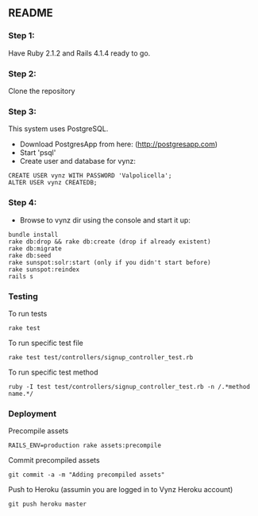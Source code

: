 ## README

### Step 1:
Have Ruby 2.1.2 and Rails 4.1.4 ready to go.

### Step 2:
Clone the repository

### Step 3:
This system uses PostgreSQL.
* Download PostgresApp from here: (http://postgresapp.com)
* Start 'psql'
* Create user and database for vynz:
```
CREATE USER vynz WITH PASSWORD 'Valpolicella';
ALTER USER vynz CREATEDB;
```

### Step 4:
* Browse to vynz dir using the console and start it up:
```
bundle install
rake db:drop && rake db:create (drop if already existent)
rake db:migrate
rake db:seed
rake sunspot:solr:start (only if you didn't start before)
rake sunspot:reindex
rails s
```

### Testing
To run tests 
```
rake test
```

To run specific test file
```
rake test test/controllers/signup_controller_test.rb
```

To run specific test method 
```
ruby -I test test/controllers/signup_controller_test.rb -n /.*method name.*/
```

### Deployment
Precompile assets
```
RAILS_ENV=production rake assets:precompile
```

Commit precompiled assets
```
git commit -a -m "Adding precompiled assets"
```

Push to Heroku (assumin you are logged in to Vynz Heroku account)
```
git push heroku master
```


